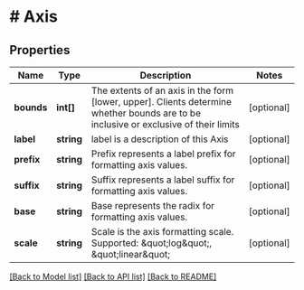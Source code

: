 # # Axis

## Properties

Name | Type | Description | Notes
------------ | ------------- | ------------- | -------------
**bounds** | **int[]** | The extents of an axis in the form [lower, upper]. Clients determine whether bounds are to be inclusive or exclusive of their limits | [optional] 
**label** | **string** | label is a description of this Axis | [optional] 
**prefix** | **string** | Prefix represents a label prefix for formatting axis values. | [optional] 
**suffix** | **string** | Suffix represents a label suffix for formatting axis values. | [optional] 
**base** | **string** | Base represents the radix for formatting axis values. | [optional] 
**scale** | **string** | Scale is the axis formatting scale. Supported: \&quot;log\&quot;, \&quot;linear\&quot; | [optional] 

[[Back to Model list]](../../README.md#documentation-for-models) [[Back to API list]](../../README.md#documentation-for-api-endpoints) [[Back to README]](../../README.md)


